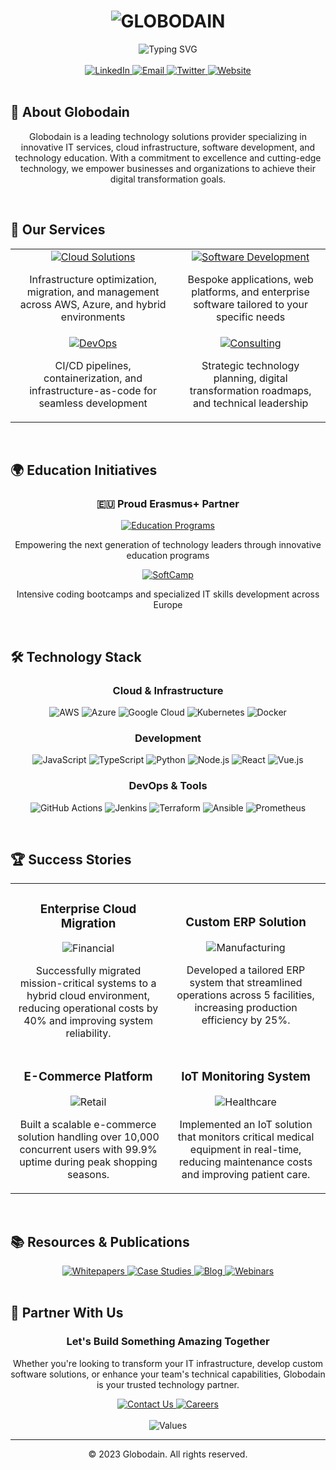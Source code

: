 <h1 align="center">
  <img src="https://img.shields.io/badge/GLOBODAIN-Technology_Solutions-FF6C37?style=for-the-badge&labelColor=232F3E" alt="GLOBODAIN"/>
</h1>

<div align="center">
  <img src="https://readme-typing-svg.demolab.com?font=Fira+Code&size=24&duration=3000&pause=1000&color=FF6C37&center=true&vCenter=true&width=600&lines=Enterprise+Cloud+Solutions;Custom+Software+Development;DevOps+Excellence;IT+Consulting;Education+Programs" alt="Typing SVG" />
</div>

<br>

<div align="center">
  <a href="https://www.linkedin.com/company/globodain">
    <img src="https://img.shields.io/badge/LinkedIn-0077B5?style=for-the-badge&logo=linkedin&logoColor=white" alt="LinkedIn"/>
  </a>
  <a href="mailto:info@globodain.com">
    <img src="https://img.shields.io/badge/Email-D14836?style=for-the-badge&logo=gmail&logoColor=white" alt="Email"/>
  </a>
  <a href="https://twitter.com/globodain">
    <img src="https://img.shields.io/badge/Twitter-1DA1F2?style=for-the-badge&logo=twitter&logoColor=white" alt="Twitter"/>
  </a>
  <a href="https://www.globodain.com">
    <img src="https://img.shields.io/badge/Website-FF6C37?style=for-the-badge&logo=safari&logoColor=white" alt="Website"/>
  </a>
</div>

<br>

## 🚀 About Globodain

<div align="center">
  <p>
    Globodain is a leading technology solutions provider specializing in innovative IT services, cloud infrastructure, software development, and technology education. With a commitment to excellence and cutting-edge technology, we empower businesses and organizations to achieve their digital transformation goals.
  </p>
</div>

<br>

## 💼 Our Services

<table align="center">
  <tr>
    <td align="center">
      <a href="https://www.globodain.com/services/cloud">
        <img src="https://img.shields.io/badge/Enterprise_Cloud_Solutions-232F3E?style=for-the-badge&logo=amazon-aws&logoColor=white" alt="Cloud Solutions"/>
      </a>
      <br>
      <p>Infrastructure optimization, migration, and management across AWS, Azure, and hybrid environments</p>
    </td>
    <td align="center">
      <a href="https://www.globodain.com/services/development">
        <img src="https://img.shields.io/badge/Custom_Software_Development-43853D?style=for-the-badge&logo=node.js&logoColor=white" alt="Software Development"/>
      </a>
      <br>
      <p>Bespoke applications, web platforms, and enterprise software tailored to your specific needs</p>
    </td>
  </tr>
  <tr>
    <td align="center">
      <a href="https://www.globodain.com/services/devops">
        <img src="https://img.shields.io/badge/DevOps_Excellence-2496ED?style=for-the-badge&logo=docker&logoColor=white" alt="DevOps"/>
      </a>
      <br>
      <p>CI/CD pipelines, containerization, and infrastructure-as-code for seamless development</p>
    </td>
    <td align="center">
      <a href="https://www.globodain.com/services/consulting">
        <img src="https://img.shields.io/badge/IT_Consulting-0089D6?style=for-the-badge&logo=microsoft-azure&logoColor=white" alt="Consulting"/>
      </a>
      <br>
      <p>Strategic technology planning, digital transformation roadmaps, and technical leadership</p>
    </td>
  </tr>
</table>

<br>

## 🌍 Education Initiatives

<div align="center">
  <h3>🇪🇺 Proud Erasmus+ Partner</h3>
  
  <a href="https://globodain.com/en-us/education">
    <img src="https://img.shields.io/badge/Technology_Education_Programs-004494?style=for-the-badge&logo=european-union&logoColor=white" alt="Education Programs"/>
  </a>
  
  <p>Empowering the next generation of technology leaders through innovative education programs</p>
  
  <a href="https://softcamp.eu">
    <img src="https://img.shields.io/badge/SoftCamp_EU-8A2BE2?style=for-the-badge&logo=dev.to&logoColor=white" alt="SoftCamp"/>
  </a>
  
  <p>Intensive coding bootcamps and specialized IT skills development across Europe</p>
</div>

<br>

## 🛠️ Technology Stack

<div align="center">
  <h3>Cloud & Infrastructure</h3>
  <p>
    <img src="https://img.shields.io/badge/AWS-232F3E?style=for-the-badge&logo=amazon-aws&logoColor=white" alt="AWS"/>
    <img src="https://img.shields.io/badge/Azure-0089D6?style=for-the-badge&logo=microsoft-azure&logoColor=white" alt="Azure"/>
    <img src="https://img.shields.io/badge/Google_Cloud-4285F4?style=for-the-badge&logo=google-cloud&logoColor=white" alt="Google Cloud"/>
    <img src="https://img.shields.io/badge/Kubernetes-326CE5?style=for-the-badge&logo=kubernetes&logoColor=white" alt="Kubernetes"/>
    <img src="https://img.shields.io/badge/Docker-2496ED?style=for-the-badge&logo=docker&logoColor=white" alt="Docker"/>
  </p>
  
  <h3>Development</h3>
  <p>
    <img src="https://img.shields.io/badge/JavaScript-F7DF1E?style=for-the-badge&logo=javascript&logoColor=black" alt="JavaScript"/>
    <img src="https://img.shields.io/badge/TypeScript-007ACC?style=for-the-badge&logo=typescript&logoColor=white" alt="TypeScript"/>
    <img src="https://img.shields.io/badge/Python-3776AB?style=for-the-badge&logo=python&logoColor=white" alt="Python"/>
    <img src="https://img.shields.io/badge/Node.js-43853D?style=for-the-badge&logo=node.js&logoColor=white" alt="Node.js"/>
    <img src="https://img.shields.io/badge/React-20232A?style=for-the-badge&logo=react&logoColor=61DAFB" alt="React"/>
    <img src="https://img.shields.io/badge/Vue.js-35495E?style=for-the-badge&logo=vue.js&logoColor=4FC08D" alt="Vue.js"/>
  </p>
  
  <h3>DevOps & Tools</h3>
  <p>
    <img src="https://img.shields.io/badge/GitHub_Actions-2088FF?style=for-the-badge&logo=github-actions&logoColor=white" alt="GitHub Actions"/>
    <img src="https://img.shields.io/badge/Jenkins-D24939?style=for-the-badge&logo=jenkins&logoColor=white" alt="Jenkins"/>
    <img src="https://img.shields.io/badge/Terraform-7B42BC?style=for-the-badge&logo=terraform&logoColor=white" alt="Terraform"/>
    <img src="https://img.shields.io/badge/Ansible-EE0000?style=for-the-badge&logo=ansible&logoColor=white" alt="Ansible"/>
    <img src="https://img.shields.io/badge/Prometheus-E6522C?style=for-the-badge&logo=prometheus&logoColor=white" alt="Prometheus"/>
  </p>
</div>

<br>

## 🏆 Success Stories

<div align="center">
  <table>
    <tr>
      <td align="center" width="400px">
        <h3>Enterprise Cloud Migration</h3>
        <img src="https://img.shields.io/badge/Financial_Institution-85BB65?style=for-the-badge" alt="Financial"/>
        <p>Successfully migrated mission-critical systems to a hybrid cloud environment, reducing operational costs by 40% and improving system reliability.</p>
      </td>
      <td align="center" width="400px">
        <h3>Custom ERP Solution</h3>
        <img src="https://img.shields.io/badge/Manufacturing_Sector-FF6B6B?style=for-the-badge" alt="Manufacturing"/>
        <p>Developed a tailored ERP system that streamlined operations across 5 facilities, increasing production efficiency by 25%.</p>
      </td>
    </tr>
    <tr>
      <td align="center">
        <h3>E-Commerce Platform</h3>
        <img src="https://img.shields.io/badge/Retail_Company-00B4D8?style=for-the-badge" alt="Retail"/>
        <p>Built a scalable e-commerce solution handling over 10,000 concurrent users with 99.9% uptime during peak shopping seasons.</p>
      </td>
      <td align="center">
        <h3>IoT Monitoring System</h3>
        <img src="https://img.shields.io/badge/Healthcare_Provider-9D4EDD?style=for-the-badge" alt="Healthcare"/>
        <p>Implemented an IoT solution that monitors critical medical equipment in real-time, reducing maintenance costs and improving patient care.</p>
      </td>
    </tr>
  </table>
</div>

<br>

## 📚 Resources & Publications

<div align="center">
  <a href="https://www.globodain.com/resources/whitepapers">
    <img src="https://img.shields.io/badge/Whitepapers-3E7BFA?style=for-the-badge&logo=read-the-docs&logoColor=white" alt="Whitepapers"/>
  </a>
  <a href="https://www.globodain.com/resources/case-studies">
    <img src="https://img.shields.io/badge/Case_Studies-2EA043?style=for-the-badge&logo=notion&logoColor=white" alt="Case Studies"/>
  </a>
  <a href="https://www.globodain.com/blog">
    <img src="https://img.shields.io/badge/Technical_Blog-FF6C37?style=for-the-badge&logo=blogger&logoColor=white" alt="Blog"/>
  </a>
  <a href="https://www.globodain.com/resources/webinars">
    <img src="https://img.shields.io/badge/Webinars-FF0000?style=for-the-badge&logo=youtube&logoColor=white" alt="Webinars"/>
  </a>
</div>

<br>

## 🤝 Partner With Us

<div align="center">
  <h3>Let's Build Something Amazing Together</h3>
  <p>Whether you're looking to transform your IT infrastructure, develop custom software solutions, or enhance your team's technical capabilities, Globodain is your trusted technology partner.</p>
  
  <a href="https://www.globodain.com/contact">
    <img src="https://img.shields.io/badge/Schedule_a_Consultation-FF6C37?style=for-the-badge&logo=calendly&logoColor=white" alt="Contact Us"/>
  </a>
  <a href="https://www.globodain.com/careers">
    <img src="https://img.shields.io/badge/Join_Our_Team-0077B5?style=for-the-badge&logo=linkedin&logoColor=white" alt="Careers"/>
  </a>
</div>

<br>

<div align="center">
  <img src="https://img.shields.io/badge/Innovation_|_Excellence_|_Partnership-232F3E?style=for-the-badge" alt="Values"/>
</div>

---

<div align="center">
  © 2023 Globodain. All rights reserved.
</div>
